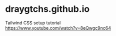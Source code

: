 # draygtchs.github.io  

Tailwind CSS setup tutorial  
https://www.youtube.com/watch?v=8eQwgc9nc64  